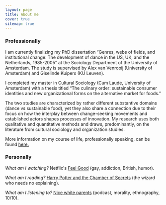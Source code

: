 ```yaml
---
layout: page
title: About me
cover: true
sitemap: true
---
```


### Professionally

I am currently finalizing my PhD dissertation “Genres, webs of fields, and institutional change: The development of dance in the US, UK, and the Netherlands, 1985-2005” at the Sociology Department of the University of Amsterdam. The study is supervised by Alex van Venrooij (University of Amsterdam) and Giselinde Kuipers (KU Leuven).

I completed my master in Cultural Sociology (Cum Laude, University of Amsterdam) with a thesis titled “The culinary order: sustainable consumer identities and new organizational forms on the alternative market for foods.”

The two studies are characterized by rather different substantive domains (dance vs sustainable food), yet they also share a connection due to their focus on how the interplay between change-seeking movements and established actors shapes processes of innovation. My research uses both qualitative and quantitative methods and draws, predominantly, on the literature from cultural sociology and organization studies.

More information on my course of life, professionally speaking, can be found <a href="https://docs.google.com/document/d/1U6lHaLWWTi4LcnhhsNAz7gFv1Y5yDGyc/edit?usp=sharing&ouid=101386340941741845692&rtpof=true&sd=true" target="_blank">here.</a>

### Personally

_What am I watching?_ Netflix's [Feel Good](https://www.rottentomatoes.com/tv/feel_good/s01) (gay, addiction, British, humor).

_What am I reading?_ [Harry Potter and the Chamber of Secrets](https://harrypotter.fandom.com/wiki/Harry_Potter_and_the_Chamber_of_Secrets#Chapter_1:_The_Worst_Birthday) (the wizard who needs no explaining).

_What am I listening to?_ [Nice white parents](https://www.nytimes.com/2020/07/23/podcasts/nice-white-parents-serial.html) (podcast, morality, ethnography, 10/10).
